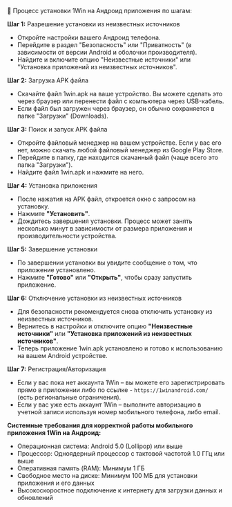 📝 Процесс установки 1Win на Андроид приложения по шагам:

**Шаг 1:** Разрешение установки из неизвестных источников
* Откройте настройки вашего Андроид телефона.
* Перейдите в раздел "Безопасность" или "Приватность" (в зависимости от версии Android и оболочки производителя).
* Найдите и включите опцию "Неизвестные источники" или "Установка приложений из неизвестных источников".

**Шаг 2:** Загрузка APK файла
* Скачайте файл 1win.apk на ваше устройство. Вы можете сделать это через браузер или перенести файл с компьютера через USB-кабель.
* Если файл был загружен через браузер, он обычно сохраняется в папке "Загрузки" (Downloads).

**Шаг 3:** Поиск и запуск APK файла
* Откройте файловый менеджер на вашем устройстве. Если у вас его нет, можно скачать любой файловый менеджер из Google Play Store.
* Перейдите в папку, где находится скачанный файл (чаще всего это папка "Загрузки").
* Найдите файл 1win.apk и нажмите на него.

**Шаг 4:** Установка приложения
* После нажатия на APK файл, откроется окно с запросом на установку.
* Нажмите **"Установить"**.
* Дождитесь завершения установки. Процесс может занять несколько минут в зависимости от размера приложения и производительности устройства.

**Шаг 5:** Завершение установки
* По завершении установки вы увидите сообщение о том, что приложение установлено.
* Нажмите **"Готово"** или **"Открыть"**, чтобы сразу запустить приложение.

**Шаг 6:** Отключение установки из неизвестных источников
* Для безопасности рекомендуется снова отключить установку из неизвестных источников.
* Вернитесь в настройки и отключите опцию **"Неизвестные источники"** или **"Установка приложений из неизвестных источников"**.
* Теперь приложение 1win.apk установлено и готово к использованию на вашем Android устройстве.

**Шаг 7:** Регистрация/Авторизация
* Если у вас пока нет аккаунта 1Win – вы можете его зарегистрировать прямо в приложении либо по ссылке - `https://1winandroid.com/` (есть региональные ограничения).
* Если у вас уже есть аккаунт 1Win – выполните авторизацию в учетной записи используя номер мобильного телефона, либо email.

**Системные требования для корректной работы мобильного приложения 1Win на Андроид:**
* Операционная система: Android 5.0 (Lollipop) или выше
* Процессор: Одноядерный процессор с тактовой частотой 1.0 ГГц или выше
* Оперативная память (RAM): Минимум 1 ГБ
* Свободное место на диске: Минимум 100 МБ для установки приложения и его данных
* Высокоскоростное подключение к интернету для загрузки данных и обновлений
